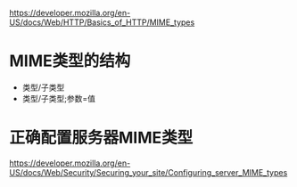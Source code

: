 https://developer.mozilla.org/en-US/docs/Web/HTTP/Basics_of_HTTP/MIME_types

# MIME类型的结构

* 类型/子类型
* 类型/子类型;参数=值

# 正确配置服务器MIME类型

https://developer.mozilla.org/en-US/docs/Web/Security/Securing_your_site/Configuring_server_MIME_types